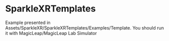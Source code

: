 # SparkleXRTemplates
Example presented in Assets/SparkleXR/SparkleXRTemplates/Examples/Template. You should run it with MagicLeap/MagicLeap Lab Simulator
